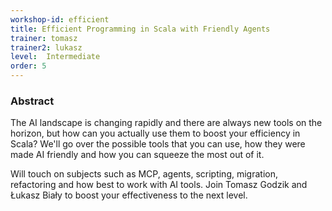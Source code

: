 ```yaml
---
workshop-id: efficient
title: Efficient Programming in Scala with Friendly Agents
trainer: tomasz
trainer2: lukasz
level:  Intermediate
order: 5
---
```


### Abstract

The AI landscape is changing rapidly and there are always new tools on the horizon, but how can you actually use them to boost your efficiency in Scala? We'll go over the possible tools that you can use, how they were made AI friendly and how you can squeeze the most out of it.

Will touch on subjects such as MCP, agents, scripting, migration, refactoring and how best to work with AI tools. Join Tomasz Godzik and Łukasz Biały to boost your effectiveness to the next level.

